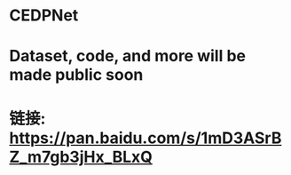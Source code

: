 # CEDPNet
# Dataset, code, and more will be made public soon
# 链接: https://pan.baidu.com/s/1mD3ASrBZ_m7gb3jHx_BLxQ 
